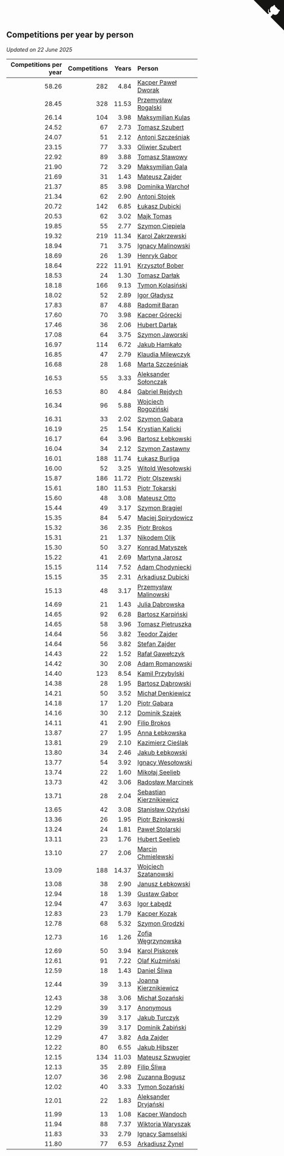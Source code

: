 ## Competitions per year by person

*Updated on 22 June 2025*

| Competitions per year | Competitions | Years | Person |
| ---: | ---: | ---: | :--- |
| 58.26 | 282 | 4.84 | [Kacper Paweł Dworak](https://www.worldcubeassociation.org/persons/2020DWOR01) |
| 28.45 | 328 | 11.53 | [Przemysław Rogalski](https://www.worldcubeassociation.org/persons/2013ROGA02) |
| 26.14 | 104 | 3.98 | [Maksymilian Kulas](https://www.worldcubeassociation.org/persons/2021KULA02) |
| 24.52 | 67 | 2.73 | [Tomasz Szubert](https://www.worldcubeassociation.org/persons/2022SZUB02) |
| 24.07 | 51 | 2.12 | [Antoni Szcześniak](https://www.worldcubeassociation.org/persons/2023SZCZ04) |
| 23.15 | 77 | 3.33 | [Oliwier Szubert](https://www.worldcubeassociation.org/persons/2022SZUB01) |
| 22.92 | 89 | 3.88 | [Tomasz Stawowy](https://www.worldcubeassociation.org/persons/2021STAW01) |
| 21.90 | 72 | 3.29 | [Maksymilian Gala](https://www.worldcubeassociation.org/persons/2022GALA01) |
| 21.69 | 31 | 1.43 | [Mateusz Zajder](https://www.worldcubeassociation.org/persons/2024ZAJD01) |
| 21.37 | 85 | 3.98 | [Dominika Warchoł](https://www.worldcubeassociation.org/persons/2021WARC01) |
| 21.34 | 62 | 2.90 | [Antoni Stojek](https://www.worldcubeassociation.org/persons/2022STOJ03) |
| 20.72 | 142 | 6.85 | [Łukasz Dubicki](https://www.worldcubeassociation.org/persons/2018DUBI01) |
| 20.53 | 62 | 3.02 | [Majk Tomas](https://www.worldcubeassociation.org/persons/2022TOMA05) |
| 19.85 | 55 | 2.77 | [Szymon Ciepiela](https://www.worldcubeassociation.org/persons/2022CIEP01) |
| 19.32 | 219 | 11.34 | [Karol Zakrzewski](https://www.worldcubeassociation.org/persons/2014ZAKR01) |
| 18.94 | 71 | 3.75 | [Ignacy Malinowski](https://www.worldcubeassociation.org/persons/2021MALI02) |
| 18.69 | 26 | 1.39 | [Henryk Gabor](https://www.worldcubeassociation.org/persons/2024GABO02) |
| 18.64 | 222 | 11.91 | [Krzysztof Bober](https://www.worldcubeassociation.org/persons/2013BOBE01) |
| 18.53 | 24 | 1.30 | [Tomasz Darłak](https://www.worldcubeassociation.org/persons/2024DARL01) |
| 18.18 | 166 | 9.13 | [Tymon Kolasiński](https://www.worldcubeassociation.org/persons/2016KOLA02) |
| 18.02 | 52 | 2.89 | [Igor Gładysz](https://www.worldcubeassociation.org/persons/2022GLAD01) |
| 17.83 | 87 | 4.88 | [Radomił Baran](https://www.worldcubeassociation.org/persons/2020BARA02) |
| 17.60 | 70 | 3.98 | [Kacper Górecki](https://www.worldcubeassociation.org/persons/2021GORE01) |
| 17.46 | 36 | 2.06 | [Hubert Darłak](https://www.worldcubeassociation.org/persons/2023DARL03) |
| 17.08 | 64 | 3.75 | [Szymon Jaworski](https://www.worldcubeassociation.org/persons/2021JAWO01) |
| 16.97 | 114 | 6.72 | [Jakub Hamkało](https://www.worldcubeassociation.org/persons/2018HAMK01) |
| 16.85 | 47 | 2.79 | [Klaudia Milewczyk](https://www.worldcubeassociation.org/persons/2022MILE05) |
| 16.68 | 28 | 1.68 | [Marta Szcześniak](https://www.worldcubeassociation.org/persons/2023SZCZ07) |
| 16.53 | 55 | 3.33 | [Aleksander Sołonczak](https://www.worldcubeassociation.org/persons/2022SOLO01) |
| 16.53 | 80 | 4.84 | [Gabriel Rejdych](https://www.worldcubeassociation.org/persons/2020REJD01) |
| 16.34 | 96 | 5.88 | [Wojciech Rogoziński](https://www.worldcubeassociation.org/persons/2019ROGO04) |
| 16.31 | 33 | 2.02 | [Szymon Gabara](https://www.worldcubeassociation.org/persons/2023GABA01) |
| 16.19 | 25 | 1.54 | [Krystian Kalicki](https://www.worldcubeassociation.org/persons/2023KALI10) |
| 16.17 | 64 | 3.96 | [Bartosz Łebkowski](https://www.worldcubeassociation.org/persons/2021LEBK01) |
| 16.04 | 34 | 2.12 | [Szymon Zastawny](https://www.worldcubeassociation.org/persons/2023ZAST01) |
| 16.01 | 188 | 11.74 | [Łukasz Burliga](https://www.worldcubeassociation.org/persons/2013BURL01) |
| 16.00 | 52 | 3.25 | [Witold Wesołowski](https://www.worldcubeassociation.org/persons/2022WESO01) |
| 15.87 | 186 | 11.72 | [Piotr Olszewski](https://www.worldcubeassociation.org/persons/2013OLSZ02) |
| 15.61 | 180 | 11.53 | [Piotr Tokarski](https://www.worldcubeassociation.org/persons/2013TOKA01) |
| 15.60 | 48 | 3.08 | [Mateusz Otto](https://www.worldcubeassociation.org/persons/2022OTTO01) |
| 15.44 | 49 | 3.17 | [Szymon Brągiel](https://www.worldcubeassociation.org/persons/2022BRAG03) |
| 15.35 | 84 | 5.47 | [Maciej Spirydowicz](https://www.worldcubeassociation.org/persons/2020SPIR01) |
| 15.32 | 36 | 2.35 | [Piotr Brokos](https://www.worldcubeassociation.org/persons/2023BROK01) |
| 15.31 | 21 | 1.37 | [Nikodem Olik](https://www.worldcubeassociation.org/persons/2024OLIK01) |
| 15.30 | 50 | 3.27 | [Konrad Matyszek](https://www.worldcubeassociation.org/persons/2022MATY02) |
| 15.22 | 41 | 2.69 | [Martyna Jarosz](https://www.worldcubeassociation.org/persons/2022JARO01) |
| 15.15 | 114 | 7.52 | [Adam Chodyniecki](https://www.worldcubeassociation.org/persons/2017CHOD02) |
| 15.15 | 35 | 2.31 | [Arkadiusz Dubicki](https://www.worldcubeassociation.org/persons/2023DUBI01) |
| 15.13 | 48 | 3.17 | [Przemysław Malinowski](https://www.worldcubeassociation.org/persons/2022MALI01) |
| 14.69 | 21 | 1.43 | [Julia Dąbrowska](https://www.worldcubeassociation.org/persons/2024DABR01) |
| 14.65 | 92 | 6.28 | [Bartosz Karpiński](https://www.worldcubeassociation.org/persons/2019KARP03) |
| 14.65 | 58 | 3.96 | [Tomasz Pietruszka](https://www.worldcubeassociation.org/persons/2021PIET01) |
| 14.64 | 56 | 3.82 | [Teodor Zajder](https://www.worldcubeassociation.org/persons/2021ZAJD03) |
| 14.64 | 56 | 3.82 | [Stefan Zajder](https://www.worldcubeassociation.org/persons/2021ZAJD02) |
| 14.43 | 22 | 1.52 | [Rafał Gawełczyk](https://www.worldcubeassociation.org/persons/2023GAWE01) |
| 14.42 | 30 | 2.08 | [Adam Romanowski](https://www.worldcubeassociation.org/persons/2023ROMA10) |
| 14.40 | 123 | 8.54 | [Kamil Przybylski](https://www.worldcubeassociation.org/persons/2016PRZY01) |
| 14.38 | 28 | 1.95 | [Bartosz Dąbrowski](https://www.worldcubeassociation.org/persons/2023DABR07) |
| 14.21 | 50 | 3.52 | [Michał Denkiewicz](https://www.worldcubeassociation.org/persons/2021DENK01) |
| 14.18 | 17 | 1.20 | [Piotr Gabara](https://www.worldcubeassociation.org/persons/2024GABA02) |
| 14.16 | 30 | 2.12 | [Dominik Szajek](https://www.worldcubeassociation.org/persons/2023SZAJ01) |
| 14.11 | 41 | 2.90 | [Filip Brokos](https://www.worldcubeassociation.org/persons/2022BROK03) |
| 13.87 | 27 | 1.95 | [Anna Łebkowska](https://www.worldcubeassociation.org/persons/2023LEBK04) |
| 13.81 | 29 | 2.10 | [Kazimierz Cieślak](https://www.worldcubeassociation.org/persons/2023CIES01) |
| 13.80 | 34 | 2.46 | [Jakub Łebkowski](https://www.worldcubeassociation.org/persons/2023LEBK01) |
| 13.77 | 54 | 3.92 | [Ignacy Wesołowski](https://www.worldcubeassociation.org/persons/2021WESO01) |
| 13.74 | 22 | 1.60 | [Mikołaj Seelieb](https://www.worldcubeassociation.org/persons/2023SEEL04) |
| 13.73 | 42 | 3.06 | [Radosław Marcinek](https://www.worldcubeassociation.org/persons/2022MARC05) |
| 13.71 | 28 | 2.04 | [Sebastian Kierznikiewicz](https://www.worldcubeassociation.org/persons/2023KIER02) |
| 13.65 | 42 | 3.08 | [Stanisław Ożyński](https://www.worldcubeassociation.org/persons/2022OZYN01) |
| 13.36 | 26 | 1.95 | [Piotr Bzinkowski](https://www.worldcubeassociation.org/persons/2023BZIN01) |
| 13.24 | 24 | 1.81 | [Paweł Stolarski](https://www.worldcubeassociation.org/persons/2023STOL04) |
| 13.11 | 23 | 1.76 | [Hubert Seelieb](https://www.worldcubeassociation.org/persons/2023SEEL02) |
| 13.10 | 27 | 2.06 | [Marcin Chmielewski](https://www.worldcubeassociation.org/persons/2023CHMI01) |
| 13.09 | 188 | 14.37 | [Wojciech Szatanowski](https://www.worldcubeassociation.org/persons/2011SZAT01) |
| 13.08 | 38 | 2.90 | [Janusz Łebkowski](https://www.worldcubeassociation.org/persons/2022LEBK01) |
| 12.94 | 18 | 1.39 | [Gustaw Gabor](https://www.worldcubeassociation.org/persons/2024GABO01) |
| 12.94 | 47 | 3.63 | [Igor Łabędź](https://www.worldcubeassociation.org/persons/2021LABE01) |
| 12.83 | 23 | 1.79 | [Kacper Kozak](https://www.worldcubeassociation.org/persons/2023KOZA05) |
| 12.78 | 68 | 5.32 | [Szymon Grodzki](https://www.worldcubeassociation.org/persons/2020GROD01) |
| 12.73 | 16 | 1.26 | [Zofia Węgrzynowska](https://www.worldcubeassociation.org/persons/2024WEGR01) |
| 12.69 | 50 | 3.94 | [Karol Piskorek](https://www.worldcubeassociation.org/persons/2021PISK01) |
| 12.61 | 91 | 7.22 | [Olaf Kuźmiński](https://www.worldcubeassociation.org/persons/2018KUZM02) |
| 12.59 | 18 | 1.43 | [Daniel Śliwa](https://www.worldcubeassociation.org/persons/2024SLIW01) |
| 12.44 | 39 | 3.13 | [Joanna Kierznikiewicz](https://www.worldcubeassociation.org/persons/2022KIER01) |
| 12.43 | 38 | 3.06 | [Michał Sozański](https://www.worldcubeassociation.org/persons/2022SOZA02) |
| 12.29 | 39 | 3.17 | [Anonymous](https://www.worldcubeassociation.org/persons/2022ANON03) |
| 12.29 | 39 | 3.17 | [Jakub Turczyk](https://www.worldcubeassociation.org/persons/2022TURC02) |
| 12.29 | 39 | 3.17 | [Dominik Żabiński](https://www.worldcubeassociation.org/persons/2022ZABI01) |
| 12.29 | 47 | 3.82 | [Ada Zajder](https://www.worldcubeassociation.org/persons/2021ZAJD01) |
| 12.22 | 80 | 6.55 | [Jakub Hibszer](https://www.worldcubeassociation.org/persons/2018HIBS01) |
| 12.15 | 134 | 11.03 | [Mateusz Szwugier](https://www.worldcubeassociation.org/persons/2014SZWU01) |
| 12.13 | 35 | 2.89 | [Filip Śliwa](https://www.worldcubeassociation.org/persons/2022SLIW01) |
| 12.07 | 36 | 2.98 | [Zuzanna Bogusz](https://www.worldcubeassociation.org/persons/2022BOGU01) |
| 12.02 | 40 | 3.33 | [Tymon Sozański](https://www.worldcubeassociation.org/persons/2022SOZA01) |
| 12.01 | 22 | 1.83 | [Aleksander Dryjański](https://www.worldcubeassociation.org/persons/2023DRYJ01) |
| 11.99 | 13 | 1.08 | [Kacper Wandoch](https://www.worldcubeassociation.org/persons/2024WAND01) |
| 11.94 | 88 | 7.37 | [Wiktoria Waryszak](https://www.worldcubeassociation.org/persons/2018WARY01) |
| 11.83 | 33 | 2.79 | [Ignacy Samselski](https://www.worldcubeassociation.org/persons/2022SAMS03) |
| 11.80 | 77 | 6.53 | [Arkadiusz Żynel](https://www.worldcubeassociation.org/persons/2018ZYNE01) |


<a href="https://github.com/maxidragon/wca_statistics_pl" class="github-corner" aria-label="View source on Github"><svg width="80" height="80" viewBox="0 0 250 250" style="fill:#151513; color:#fff; position: absolute; top: 0; border: 0; right: 0;" aria-hidden="true"><path d="M0,0 L115,115 L130,115 L142,142 L250,250 L250,0 Z"></path><path d="M128.3,109.0 C113.8,99.7 119.0,89.6 119.0,89.6 C122.0,82.7 120.5,78.6 120.5,78.6 C119.2,72.0 123.4,76.3 123.4,76.3 C127.3,80.9 125.5,87.3 125.5,87.3 C122.9,97.6 130.6,101.9 134.4,103.2" fill="currentColor" style="transform-origin: 130px 106px;" class="octo-arm"></path><path d="M115.0,115.0 C114.9,115.1 118.7,116.5 119.8,115.4 L133.7,101.6 C136.9,99.2 139.9,98.4 142.2,98.6 C133.8,88.0 127.5,74.4 143.8,58.0 C148.5,53.4 154.0,51.2 159.7,51.0 C160.3,49.4 163.2,43.6 171.4,40.1 C171.4,40.1 176.1,42.5 178.8,56.2 C183.1,58.6 187.2,61.8 190.9,65.4 C194.5,69.0 197.7,73.2 200.1,77.6 C213.8,80.2 216.3,84.9 216.3,84.9 C212.7,93.1 206.9,96.0 205.4,96.6 C205.1,102.4 203.0,107.8 198.3,112.5 C181.9,128.9 168.3,122.5 157.7,114.1 C157.9,116.9 156.7,120.9 152.7,124.9 L141.0,136.5 C139.8,137.7 141.6,141.9 141.8,141.8 Z" fill="currentColor" class="octo-body"></path></svg></a><style>.github-corner:hover .octo-arm{animation:octocat-wave 560ms ease-in-out}@keyframes octocat-wave{0%,100%{transform:rotate(0)}20%,60%{transform:rotate(-25deg)}40%,80%{transform:rotate(10deg)}}@media (max-width:500px){.github-corner:hover .octo-arm{animation:none}.github-corner .octo-arm{animation:octocat-wave 560ms ease-in-out}}</style>
